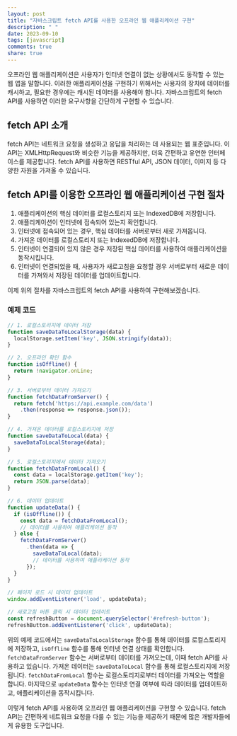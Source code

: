 ```yaml
---
layout: post
title: "자바스크립트 fetch API를 사용한 오프라인 웹 애플리케이션 구현"
description: " "
date: 2023-09-10
tags: [javascript]
comments: true
share: true
---
```


오프라인 웹 애플리케이션은 사용자가 인터넷 연결이 없는 상황에서도 동작할 수 있는 웹 앱을 말합니다. 이러한 애플리케이션을 구현하기 위해서는 사용자의 장치에 데이터를 캐시하고, 필요한 경우에는 캐시된 데이터를 사용해야 합니다. 자바스크립트의 fetch API를 사용하면 이러한 요구사항을 간단하게 구현할 수 있습니다.

## fetch API 소개

fetch API는 네트워크 요청을 생성하고 응답을 처리하는 데 사용되는 웹 표준입니다. 이 API는 XMLHttpRequest와 비슷한 기능을 제공하지만, 더욱 간편하고 유연한 인터페이스를 제공합니다. fetch API를 사용하면 RESTful API, JSON 데이터, 이미지 등 다양한 자원을 가져올 수 있습니다.

## fetch API를 이용한 오프라인 웹 애플리케이션 구현 절차

1. 애플리케이션의 핵심 데이터를 로컬스토리지 또는 IndexedDB에 저장합니다.
2. 애플리케이션이 인터넷에 접속되어 있는지 확인합니다.
3. 인터넷에 접속되어 있는 경우, 핵심 데이터를 서버로부터 새로 가져옵니다.
4. 가져온 데이터를 로컬스토리지 또는 IndexedDB에 저장합니다.
5. 인터넷이 연결되어 있지 않은 경우 저장된 핵심 데이터를 사용하여 애플리케이션을 동작시킵니다.
6. 인터넷이 연결되었을 때, 사용자가 새로고침을 요청할 경우 서버로부터 새로운 데이터를 가져와서 저장된 데이터를 업데이트합니다.

이제 위의 절차를 자바스크립트의 fetch API를 사용하여 구현해보겠습니다.

### 예제 코드

```javascript
// 1. 로컬스토리지에 데이터 저장
function saveDataToLocalStorage(data) {
  localStorage.setItem('key', JSON.stringify(data));
}

// 2. 오프라인 확인 함수
function isOffline() {
  return !navigator.onLine;
}

// 3. 서버로부터 데이터 가져오기
function fetchDataFromServer() {
  return fetch('https://api.example.com/data')
    .then(response => response.json());
}

// 4. 가져온 데이터를 로컬스토리지에 저장
function saveDataToLocal(data) {
  saveDataToLocalStorage(data);
}

// 5. 로컬스토리지에서 데이터 가져오기
function fetchDataFromLocal() {
  const data = localStorage.getItem('key');
  return JSON.parse(data);
}

// 6. 데이터 업데이트
function updateData() {
  if (isOffline()) {
    const data = fetchDataFromLocal();
    // 데이터를 사용하여 애플리케이션 동작
  } else {
    fetchDataFromServer()
      .then(data => {
        saveDataToLocal(data);
        // 데이터를 사용하여 애플리케이션 동작
      });
  }
}

// 페이지 로드 시 데이터 업데이트
window.addEventListener('load', updateData);

// 새로고침 버튼 클릭 시 데이터 업데이트
const refreshButton = document.querySelector('#refresh-button');
refreshButton.addEventListener('click', updateData);
```

위의 예제 코드에서는 `saveDataToLocalStorage` 함수를 통해 데이터를 로컬스토리지에 저장하고, `isOffline` 함수를 통해 인터넷 연결 상태를 확인합니다. `fetchDataFromServer` 함수는 서버로부터 데이터를 가져오는데, 이때 fetch API를 사용하고 있습니다. 가져온 데이터는 `saveDataToLocal` 함수를 통해 로컬스토리지에 저장됩니다. `fetchDataFromLocal` 함수는 로컬스토리지로부터 데이터를 가져오는 역할을 합니다. 마지막으로 `updateData` 함수는 인터넷 연결 여부에 따라 데이터를 업데이트하고, 애플리케이션을 동작시킵니다.

이렇게 fetch API를 사용하여 오프라인 웹 애플리케이션을 구현할 수 있습니다. fetch API는 간편하게 네트워크 요청을 다룰 수 있는 기능을 제공하기 때문에 많은 개발자들에게 유용한 도구입니다.
